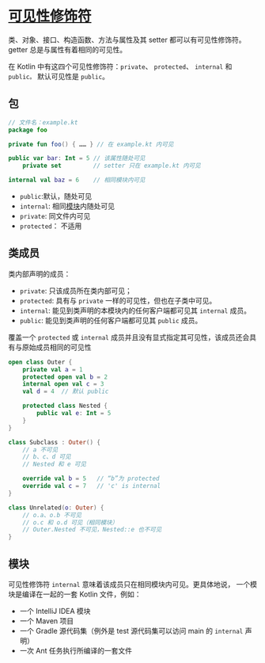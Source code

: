 # [可见性修饰符](https://book.kotlincn.net/text/visibility-modifiers.html)

类、对象、接口、构造函数、方法与属性及其 setter 都可以有可见性修饰符。getter 总是与属性有着相同的可见性。

在 Kotlin 中有这四个可见性修饰符：`private`、 `protected`、 `internal` 和 `public。` 默认可见性是 `public`。

## 包

```kotlin
// 文件名：example.kt
package foo

private fun foo() { …… } // 在 example.kt 内可见

public var bar: Int = 5 // 该属性随处可见
    private set         // setter 只在 example.kt 内可见

internal val baz = 6    // 相同模块内可见
```

- `public`:默认，随处可见
- `internal`: 相同[模块](#模块)内随处可见
- `private`: 同文件内可见
- `protected`： 不适用

## 类成员

类内部声明的成员：

- `private`: 只该成员所在类内部可见；
- `protected`: 具有与 `private` 一样的可见性，但也在子类中可见。
- `internal`: 能见到类声明的本模块内的任何客户端都可见其 `internal` 成员。
- `public`: 能见到类声明的任何客户端都可见其 `public` 成员。

覆盖一个 `protected` 或 `internal` 成员并且没有显式指定其可见性，该成员还会具有与原始成员相同的可见性

```kotlin
open class Outer {
    private val a = 1
    protected open val b = 2
    internal open val c = 3
    val d = 4  // 默认 public

    protected class Nested {
        public val e: Int = 5
    }
}

class Subclass : Outer() {
    // a 不可见
    // b、c、d 可见
    // Nested 和 e 可见

    override val b = 5   // “b”为 protected
    override val c = 7   // 'c' is internal
}

class Unrelated(o: Outer) {
    // o.a、o.b 不可见
    // o.c 和 o.d 可见（相同模块）
    // Outer.Nested 不可见，Nested::e 也不可见
}
```

## 模块

可见性修饰符 `internal` 意味着该成员只在相同模块内可见。更具体地说， 一个模块是编译在一起的一套 Kotlin 文件，例如：

- 一个 IntelliJ IDEA 模块
- 一个 Maven 项目
- 一个 Gradle 源代码集（例外是 test 源代码集可以访问 main 的 `internal` 声明）
- 一次 <kotlinc> Ant 任务执行所编译的一套文件
